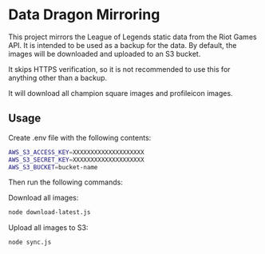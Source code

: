 # Data Dragon Mirroring

This project mirrors the League of Legends static data from the Riot Games API. It is intended to be used as a backup for the data. By default, the images will be downloaded and uploaded to an S3 bucket.

It skips HTTPS verification, so it is not recommended to use this for anything other than a backup.

It will download all champion square images and profileicon images.

## Usage

Create .env file with the following contents:

```bash
AWS_S3_ACCESS_KEY=XXXXXXXXXXXXXXXXXXXX
AWS_S3_SECRET_KEY=XXXXXXXXXXXXXXXXXXXX
AWS_S3_BUCKET=bucket-name
```

Then run the following commands:

Download all images:
```bash
node download-latest.js
```

Upload all images to S3:
```bash
node sync.js
```
